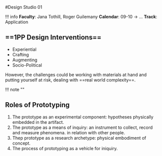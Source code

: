 #Design Studio 01

!!! info 
    **Faculty**: Jana Tothill, Roger Guilemany 
    **Calendar**: 09-10 → ...
    **Track**: Application

## ==1PP Design Interventions==

- Experiential
- Crafting
- Augmenting
- Socio-Political

However, the challenges could be working with materials at hand and putting yourself at risk, dealing with ==real world complexity==.

!!! note ""

## Roles of Prototyping

1. The prototype as an experimental component: hypotheses physically embedded in the artifact.
2. The prototype as a means of inquiry: an instrument to collect, record and measure phenomena. in relation with other people.
3. Thep prototype as a research archetype: physical embodiment of concept.
4. The process of prototyping as a vehicle for iniquiry.